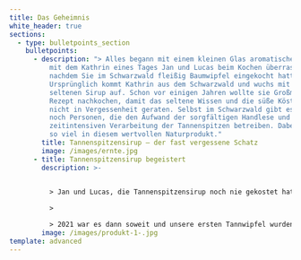 ```yaml
---
title: Das Geheimnis
white_header: true
sections:
  - type: bulletpoints_section
    bulletpoints:
      - description: "> Alles begann mit einem kleinen Glas aromatischen Tannensirup,
          mit dem Kathrin eines Tages Jan und Lucas beim Kochen überraschte,
          nachdem Sie im Schwarzwald fleißig Baumwipfel eingekocht hatte.
          Ursprünglich kommt Kathrin aus dem Schwarzwald und wuchs mit dem
          seltenen Sirup auf. Schon vor einigen Jahren wollte sie Großmutters
          Rezept nachkochen, damit das seltene Wissen und die süße Köstlichkeit
          nicht in Vergessenheit geraten. Selbst im Schwarzwald gibt es kaum
          noch Personen, die den Aufwand der sorgfältigen Handlese und der
          zeitintensiven Verarbeitung der Tannenspitzen betreiben. Dabei steckt
          so viel in diesem wertvollen Naturprodukt."
        title: Tannenspitzensirup – der fast vergessene Schatz
        image: /images/ernte.jpg
      - title: Tannenspitzensirup begeistert
        description: >-
          

          > Jan und Lucas, die Tannenspitzensirup noch nie gekostet hatten, waren von dem aromatischen Naturprodukt begeistert. Und schon war die Idee geboren, dieses Wissen, um die Köstlichkeiten des regionalen Produkts, nicht in Vergessenheit geraten zu lassen.

          >

          > 2021 war es dann soweit und unsere ersten Tannwipfel wurden geerntet und in 70 goldige Gläser Glück umgewandelt!
        image: /images/produkt-1-.jpg
template: advanced
---
```

